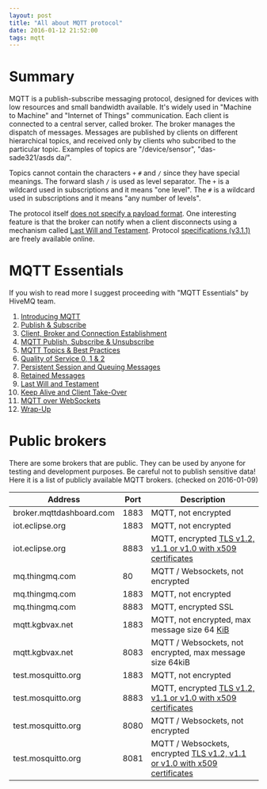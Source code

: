 ```yaml
---
layout: post
title: "All about MQTT protocol"
date: 2016-01-12 21:52:00
tags: mqtt
---
```

# Summary
MQTT is a publish-subscribe messaging protocol, designed for devices with low resources and small bandwidth available.
It's widely used in "Machine to Machine" and "Internet of Things" communication.
Each client is connected to a central server, called broker. The broker manages the dispatch of messages. Messages are published by clients on different
hierarchical topics, and received only by clients who subcribed to the particular topic. Examples of topics are "/device/sensor", "das-sade321/asds da/".

Topics cannot contain the characters `+` `#` and `/` since they have special meanings. The forward slash `/` is used as level separator.
The `+` is a wildcard used in subscriptions and it means "one level".
The `#` is a wildcard used in  subscriptions and it means "any number of levels".

The protocol itself [does not specify a payload format](http://modelbasedtesting.co.uk/?p=243). One interesting feature is that the broker can notify when
a client disconnects using a mechanism called [Last Will and Testament](http://stackoverflow.com/questions/17270863/mqtt-what-is-the-purpose-or-usage-of-last-will-testament).
Protocol [specifications (v3.1.1)](http://docs.oasis-open.org/mqtt/mqtt/v3.1.1/mqtt-v3.1.1.html) are freely available online. 

# MQTT Essentials
If you wish to read more I suggest proceeding with "MQTT Essentials" by HiveMQ team.

1. [Introducing MQTT](http://www.hivemq.com/blog/mqtt-essentials-part-1-introducing-mqtt)
2. [Publish & Subscribe](http://www.hivemq.com/blog/mqtt-essentials-part2-publish-subscribe)
3. [Client, Broker and Connection Establishment](http://www.hivemq.com/blog/mqtt-essentials-part-3-client-broker-connection-establishment)
4. [MQTT Publish, Subscribe & Unsubscribe](http://www.hivemq.com/blog/mqtt-essentials-part-4-mqtt-publish-subscribe-unsubscribe)
5. [MQTT Topics & Best Practices](http://www.hivemq.com/blog/mqtt-essentials-part-5-mqtt-topics-best-practices)
6. [Quality of Service 0, 1 & 2](http://www.hivemq.com/blog/mqtt-essentials-part-6-mqtt-quality-of-service-levels)
7. [Persistent Session and Queuing Messages](http://www.hivemq.com/blog/mqtt-essentials-part-7-persistent-session-queuing-messages)
8. [Retained Messages](http://www.hivemq.com/blog/mqtt-essentials-part-8-retained-messages)
9. [Last Will and Testament](http://www.hivemq.com/blog/mqtt-essentials-part-9-last-will-and-testament)
10. [Keep Alive and Client Take-Over](http://www.hivemq.com/blog/mqtt-essentials-part-10-alive-client-take-over)
11. [MQTT over WebSockets](http://www.hivemq.com/blog/mqtt-essentials-special-mqtt-over-websockets)
12. [Wrap-Up](http://www.hivemq.com/blog/mqtt-essentials-wrap-up)

# Public brokers
There are some brokers that are public. They can be used by anyone for testing and development purposes. Be careful not to publish sensitive data!  
Here it is a list of publicly available MQTT brokers. (checked on 2016-01-09)

 Address | Port | Description
 --- | --- | ---
broker.mqttdashboard.com | 1883 | MQTT, not encrypted
iot.eclipse.org | 1883 | MQTT, not encrypted
iot.eclipse.org | 8883 | MQTT, encrypted [TLS v1.2, v1.1 or v1.0 with x509 certificates](http://iot.eclipse.org/iot.eclipse.org.crt)
mq.thingmq.com | 80 | MQTT / Websockets, not encrypted
mq.thingmq.com | 1883 | MQTT, not encrypted 
mq.thingmq.com | 8883 | MQTT, encrypted SSL
mqtt.kgbvax.net | 1883 | MQTT, not encrypted, max message size 64 [KiB](https://en.wikipedia.org/wiki/Kibibyte)
mqtt.kgbvax.net | 8083 | MQTT / Websockets, not encrypted, max message size 64kiB
test.mosquitto.org | 1883 | MQTT, not encrypted
test.mosquitto.org | 8883 | MQTT, encrypted [TLS v1.2, v1.1 or v1.0 with x509 certificates](http://test.mosquitto.org/ssl/mosquitto.org.crt)
test.mosquitto.org | 8080 | MQTT / Websockets, not encrypted
test.mosquitto.org | 8081 | MQTT / Websockets, encrypted [TLS v1.2, v1.1 or v1.0 with x509 certificates](http://test.mosquitto.org/ssl/mosquitto.org.crt)
